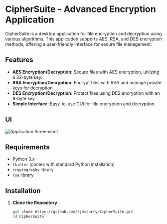 # CipherSuite - Advanced Encryption Application

CipherSuite is a desktop application for file encryption and decryption using various algorithms. This application supports AES, RSA, and DES encryption methods, offering a user-friendly interface for secure file management.

## Features

- **AES Encryption/Decryption**: Secure files with AES encryption, utilizing a 32-byte key.
- **RSA Encryption/Decryption**: Encrypt files with RSA and manage private keys for decryption.
- **DES Encryption/Decryption**: Protect files using DES encryption with an 8-byte key.
- **Simple Interface**: Easy-to-use GUI for file encryption and decryption.

## UI

![Application Screenshot](?raw=true)

## Requirements

- Python 3.x
- `tkinter` (comes with standard Python installation)
- `cryptography` library
- `rsa` library

## Installation

1. **Clone the Repository**

   ```bash
   git clone https://github.com/sjmccurry/CipherSuite.git
   cd CipherSuite`
